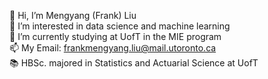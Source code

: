 👋 Hi, I’m Mengyang (Frank) Liu  
👀 I’m interested in data science and machine learning  
🌱 I’m currently studying at UofT in the MIE program  
📫 My Email: frankmengyang.liu@mail.utoronto.ca  
📚 HBSc. majored in Statistics and Actuarial Science at UofT  


<!---
Fulankeee/Fulankeee is a ✨ special ✨ repository because its `README.md` (this file) appears on your GitHub profile.
You can click the Preview link to take a look at your changes.
--->
